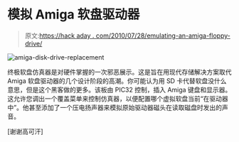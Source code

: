 # 模拟 Amiga 软盘驱动器

> 原文:[https://hack aday . com/2010/07/28/emulating-an-amiga-floppy-drive/](https://hackaday.com/2010/07/28/emulating-an-amiga-floppy-drive/)

![](../Images/1871dc91d90e51d80c4101cdcdcbb408.png "amiga-disk-drive-replacement")

终极软盘仿真器是对硬件掌握的一次邪恶展示。这是旨在用现代存储解决方案取代 Amiga 软盘驱动器的几个设计阶段的高潮。你可能认为用 SD 卡代替软盘没什么意思，但是这个黑客做的更多。该板由 PIC32 控制，插入 Amiga 键盘和显示器。这允许您调出一个覆盖菜单来控制仿真器，以便配置哪个虚拟软盘当前“在驱动器中”。他甚至添加了一个压电扬声器来模拟原始驱动器磁头在读取磁盘时发出的声音。

[谢谢高可汗]